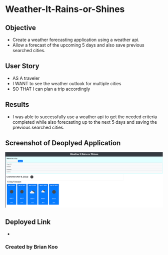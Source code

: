 # Weather-It-Rains-or-Shines

## Objective

- Create a weather forecasting application using a weather api.
- Allow a forecast of the upcoming 5 days and also save previous searched cities.

## User Story

- AS A traveler
- I WANT to see the weather outlook for multiple cities
- SO THAT I can plan a trip accordingly

## Results

- I was able to successfully use a weather api to get the needed criteria completed while also forecasting up to the next 5 days and saving the previous searched cities.

## Screenshot of Deoplyed Application

![Sample of Deployed Application](assets/screenshot/weather-it-rains-or-shines.png)

## Deployed Link

-

### Created by Brian Koo
